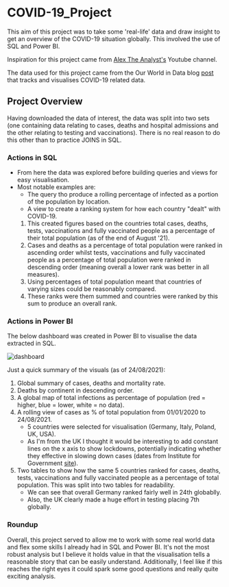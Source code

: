 # COVID-19_Project

This aim of this project was to take some 'real-life' data and draw insight to get an overview of the COVID-19 situation globally. This involved the use of SQL and Power BI.

Inspiration for this project came from [Alex The Analyst's](https://www.youtube.com/channel/UC7cs8q-gJRlGwj4A8OmCmXg) Youtube channel.

The data used for this project came from the Our World in Data blog [post](https://ourworldindata.org/covid-deaths) that tracks and visualises COVID-19 related data.

## Project Overview

Having downloaded the data of interest, the data was split into two sets (one containing data relating to cases, deaths and hospital admissions and the other relating to testing and vaccinations). There is no real reason to do this other than to practice JOINS in SQL.

### Actions in SQL

- From here the data was explored before building queries and views for easy visualisation.
- Most notable examples are:
  -  The query tho produce a rolling percentage of infected as a portion of the population by location.
  -  A view to create a ranking system for how each country "dealt" with COVID-19. 
    1. This created figures based on the countries total cases, deaths, tests, vaccinations and fully vaccinated people as a percentage of their total population (as of the end of August '21).
    2. Cases and deaths as a percentage of total population were ranked in ascending order whilst tests, vaccinations and fully vaccinated people as a percentage of total population were ranked in descending order (meaning overall a lower rank was better in all measures).
    3. Using percentages of total population meant that countries of varying sizes could be reasonably compared.
    4. These ranks were them summed and countries were ranked by this sum to produce an overall rank.

### Actions in Power BI

The below dashboard was created in Power BI to visualise the data extracted in SQL.

![dashboard](https://github.com/Dejean97/COVID_Project/blob/4e45a89472155ec6ba7acbd88a652a31880ca1ab/Dashboard%20Screenshot.png)

Just a quick summary of the visuals (as of 24/08/2021):
1. Global summary of cases, deaths and mortality rate.
2. Deaths by continent in descending order.
3. A global map of total infections as percentage of population (red = higher, blue = lower, white = no data).
4. A rolling view of cases as % of total population from 01/01/2020 to 24/08/2021.
   - 5 countries were selected for visualisation (Germany, Italy, Poland, UK, USA).
   - As I'm from the UK I thought it would be interesting to add constant lines on the x axis to show lockdowns, potentially indicating whether they effective in slowing down cases (dates from Institute for Government [site](https://www.instituteforgovernment.org.uk/charts/uk-government-coronavirus-lockdowns)).
5. Two tables to show how the same 5 countries ranked for cases, deaths, tests, vaccinations and fully vaccinated people as a percentage of total population. This was split into two tables for readability.
    - We can see that overall Germany ranked fairly well in 24th globablly.
    - Also, the UK clearly made a huge effort in testing placing 7th globally.

### Roundup

Overall, this project served to allow me to work with some real world data and flex some skills I already had in SQL and Power BI. It's not the most robust analysis but I believe it holds value in that the visualisation tells a reasonable story that can be easily understand. Additionally, I feel like if this reaches the right eyes it could spark some good questions and really quite exciting analysis.
